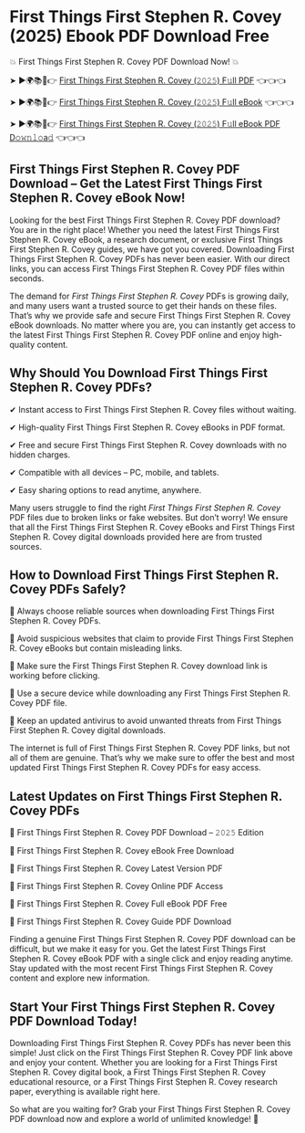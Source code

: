 # First Things First Stephen R. Covey (2025) Ebook PDF Download Free

💥 First Things First Stephen R. Covey PDF Download Now! 💥

➤ ►🌍📚📱👉 [First Things First Stephen R. Covey (𝟸𝟶𝟸𝟻) F𝚞ll PDF](https://getpdf.xyz/first-things-first-stephen-r.-covey) 👈👈👈


➤ ►🌍📚📱👉 [First Things First Stephen R. Covey (𝟸𝟶𝟸𝟻) F𝚞ll eBook](https://getpdf.xyz/first-things-first-stephen-r.-covey) 👈👈👈


➤ ►🌍📚📱👉 [First Things First Stephen R. Covey (𝟸𝟶𝟸𝟻) F𝚞ll eBook PDF D𝚘𝚠𝚗𝚕𝚘a𝚍](https://getpdf.xyz/first-things-first-stephen-r.-covey) 👈👈👈


## First Things First Stephen R. Covey PDF Download – Get the Latest First Things First Stephen R. Covey eBook Now!

Looking for the best First Things First Stephen R. Covey PDF download? You are in the right place! Whether you need the latest First Things First Stephen R. Covey eBook, a research document, or exclusive First Things First Stephen R. Covey guides, we have got you covered. Downloading First Things First Stephen R. Covey PDFs has never been easier. With our direct links, you can access First Things First Stephen R. Covey PDF files within seconds.

The demand for *First Things First Stephen R. Covey* PDFs is growing daily, and many users want a trusted source to get their hands on these files. That’s why we provide safe and secure First Things First Stephen R. Covey eBook downloads. No matter where you are, you can instantly get access to the latest First Things First Stephen R. Covey PDF online and enjoy high-quality content.

## Why Should You Download First Things First Stephen R. Covey PDFs?

✔ Instant access to First Things First Stephen R. Covey files without waiting.

✔ High-quality First Things First Stephen R. Covey eBooks in PDF format.

✔ Free and secure First Things First Stephen R. Covey downloads with no hidden charges.

✔ Compatible with all devices – PC, mobile, and tablets.

✔ Easy sharing options to read anytime, anywhere.

Many users struggle to find the right *First Things First Stephen R. Covey* PDF files due to broken links or fake websites. But don’t worry! We ensure that all the First Things First Stephen R. Covey eBooks and First Things First Stephen R. Covey digital downloads provided here are from trusted sources.

## How to Download First Things First Stephen R. Covey PDFs Safely?

📌 Always choose reliable sources when downloading First Things First Stephen R. Covey PDFs.

📌 Avoid suspicious websites that claim to provide First Things First Stephen R. Covey eBooks but contain misleading links.

📌 Make sure the First Things First Stephen R. Covey download link is working before clicking.

📌 Use a secure device while downloading any First Things First Stephen R. Covey PDF file.

📌 Keep an updated antivirus to avoid unwanted threats from First Things First Stephen R. Covey digital downloads.

The internet is full of First Things First Stephen R. Covey PDF links, but not all of them are genuine. That’s why we make sure to offer the best and most updated First Things First Stephen R. Covey PDFs for easy access.

## Latest Updates on First Things First Stephen R. Covey PDFs

🔹 First Things First Stephen R. Covey PDF Download – 𝟸𝟶𝟸𝟻 Edition

🔹 First Things First Stephen R. Covey eBook Free Download

🔹 First Things First Stephen R. Covey Latest Version PDF

🔹 First Things First Stephen R. Covey Online PDF Access

🔹 First Things First Stephen R. Covey Full eBook PDF Free

🔹 First Things First Stephen R. Covey Guide PDF Download

Finding a genuine First Things First Stephen R. Covey PDF download can be difficult, but we make it easy for you. Get the latest First Things First Stephen R. Covey eBook PDF with a single click and enjoy reading anytime. Stay updated with the most recent First Things First Stephen R. Covey content and explore new information.

## Start Your First Things First Stephen R. Covey PDF Download Today!

Downloading First Things First Stephen R. Covey PDFs has never been this simple! Just click on the First Things First Stephen R. Covey PDF link above and enjoy your content. Whether you are looking for a First Things First Stephen R. Covey digital book, a First Things First Stephen R. Covey educational resource, or a First Things First Stephen R. Covey research paper, everything is available right here.

So what are you waiting for? Grab your First Things First Stephen R. Covey PDF download now and explore a world of unlimited knowledge! 🚀